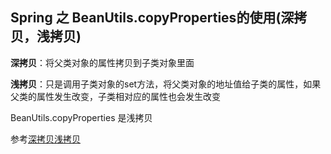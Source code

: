 ## Spring 之 BeanUtils.copyProperties的使用(深拷贝，浅拷贝)

**深拷贝**：将父类对象的属性拷贝到子类对象里面

**浅拷贝**：只是调用子类对象的set方法，将父类对象的地址值给子类的属性，如果父类的属性发生改变，子类相对应的属性也会发生改变

BeanUtils.copyProperties  是浅拷贝



参考[深拷贝浅拷贝](https://blog.csdn.net/enthan809882/article/details/104956537/)

